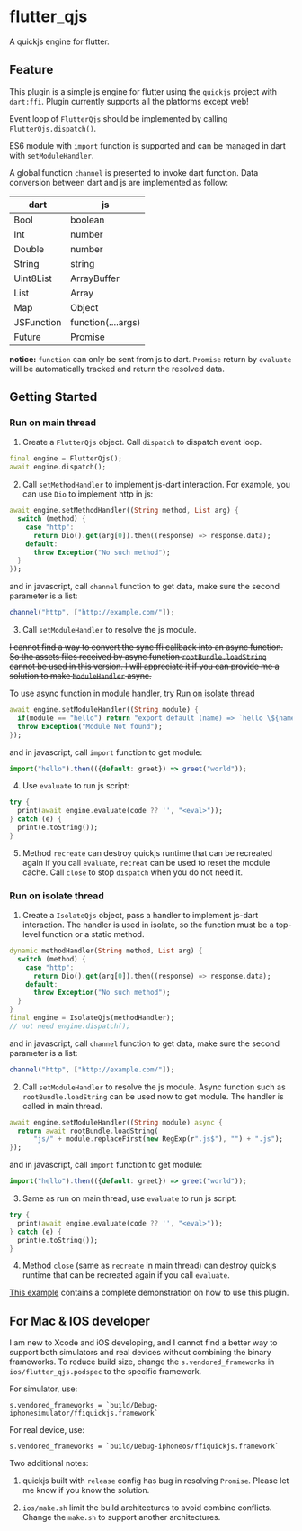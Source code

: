 <!--
 * @Description: 
 * @Author: ekibun
 * @Date: 2020-08-08 08:16:50
 * @LastEditors: ekibun
 * @LastEditTime: 2020-10-03 00:36:36
-->
# flutter_qjs

A quickjs engine for flutter.

## Feature

This plugin is a simple js engine for flutter using the `quickjs` project with `dart:ffi`. Plugin currently supports all the platforms except web!

Event loop of `FlutterQjs` should be implemented by calling `FlutterQjs.dispatch()`. 

ES6 module with `import` function is supported and can be managed in dart with `setModuleHandler`.

A global function `channel` is presented to invoke dart function. Data conversion between dart and js are implemented as follow:

| dart | js |
| --- | --- |
| Bool | boolean |
| Int | number |
| Double | number |
| String | string |
| Uint8List | ArrayBuffer |
| List | Array |
| Map | Object |
| JSFunction | function(....args) |
| Future | Promise |

**notice:** `function` can only be sent from js to dart. `Promise` return by `evaluate` will be automatically tracked and return the resolved data.

## Getting Started

### Run on main thread

1. Create a `FlutterQjs` object. Call `dispatch` to dispatch event loop.

```dart
final engine = FlutterQjs();
await engine.dispatch();
```

2. Call `setMethodHandler` to implement js-dart interaction. For example, you can use `Dio` to implement http in js:

```dart
await engine.setMethodHandler((String method, List arg) {
  switch (method) {
    case "http":
      return Dio().get(arg[0]).then((response) => response.data);
    default:
      throw Exception("No such method");
  }
});
```

and in javascript, call `channel` function to get data, make sure the second parameter is a list:

```javascript
channel("http", ["http://example.com/"]);
```

3. Call `setModuleHandler` to resolve the js module.

~~I cannot find a way to convert the sync ffi callback into an async function. So the assets files received by async function `rootBundle.loadString` cannot be used in this version. I will appreciate it if you can provide me a solution to make `ModuleHandler` async.~~

To use async function in module handler, try [Run on isolate thread](#isolate)

```dart
await engine.setModuleHandler((String module) {
  if(module == "hello") return "export default (name) => `hello \${name}!`;";
  throw Exception("Module Not found");
});
```

and in javascript, call `import` function to get module:

```javascript
import("hello").then(({default: greet}) => greet("world"));
```

4. Use `evaluate` to run js script:

```dart
try {
  print(await engine.evaluate(code ?? '', "<eval>"));
} catch (e) {
  print(e.toString());
}
```

5. Method `recreate` can destroy quickjs runtime that can be recreated again if you call `evaluate`, `recreat` can be used to reset the module cache. Call `close` to stop `dispatch` when you do not need it.

### <span id="isolate">Run on isolate thread</span>

1. Create a `IsolateQjs` object, pass a handler to implement js-dart interaction. The handler is used in isolate, so the function must be a top-level function or a static method.

```dart
dynamic methodHandler(String method, List arg) {
  switch (method) {
    case "http":
      return Dio().get(arg[0]).then((response) => response.data);
    default:
      throw Exception("No such method");
  }
}
final engine = IsolateQjs(methodHandler);
// not need engine.dispatch();
```

and in javascript, call `channel` function to get data, make sure the second parameter is a list:

```javascript
channel("http", ["http://example.com/"]);
```

2. Call `setModuleHandler` to resolve the js module. Async function such as `rootBundle.loadString` can be used now to get module. The handler is called in main thread.

```dart
await engine.setModuleHandler((String module) async {
  return await rootBundle.loadString(
      "js/" + module.replaceFirst(new RegExp(r".js$"), "") + ".js");
});
```

and in javascript, call `import` function to get module:

```javascript
import("hello").then(({default: greet}) => greet("world"));
```

3. Same as run on main thread, use `evaluate` to run js script:

```dart
try {
  print(await engine.evaluate(code ?? '', "<eval>"));
} catch (e) {
  print(e.toString());
}
```

4. Method `close` (same as `recreate` in main thread) can destroy quickjs runtime that can be recreated again if you call `evaluate`.

[This example](example/lib/main.dart) contains a complete demonstration on how to use this plugin.

## For Mac & IOS developer

I am new to Xcode and iOS developing, and I cannot find a better way to support both simulators and real devices without combining the binary frameworks. To reduce build size, change the `s.vendored_frameworks` in `ios/flutter_qjs.podspec` to the specific framework.

For simulator, use:

```podspec
s.vendored_frameworks = `build/Debug-iphonesimulator/ffiquickjs.framework`
```

For real device, use:

```podspec
s.vendored_frameworks = `build/Debug-iphoneos/ffiquickjs.framework`
```

Two additional notes:

1. quickjs built with `release` config has bug in resolving `Promise`. Please let me know if you know the solution.

2. `ios/make.sh` limit the build architectures to avoid combine conflicts. Change the `make.sh` to support another architectures.